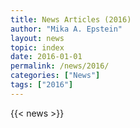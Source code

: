 ```yaml
---
title: News Articles (2016)
author: "Mika A. Epstein"
layout: news
topic: index
date: 2016-01-01
permalink: /news/2016/
categories: ["News"]
tags: ["2016"]
---
```


{{< news >}}